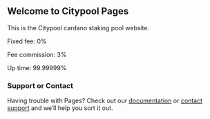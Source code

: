 ## Welcome to Citypool Pages

This is the Citypool cardano staking pool website.

Fixed fee: 0%

Fee commission: 3%

Up time: 99.99999%












### Support or Contact

Having trouble with Pages? Check out our [documentation](https://help.github.com/categories/github-pages-basics/) or [contact support](https://github.com/contact) and we’ll help you sort it out.
